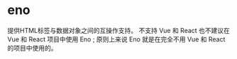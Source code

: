 # eno
提供HTML标签与数据对象之间的互操作支持。
不支持 Vue 和 React 也不建议在 Vue 和 React 项目中使用 Eno ;
原则上来说 Eno 就是在完全不用 Vue 和 React 的项目中使用的。
